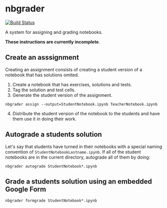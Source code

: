 # nbgrader

[![Build Status](https://travis-ci.org/jupyter/nbgrader.svg)](https://travis-ci.org/jupyter/nbgrader)

A system for assigning and grading notebooks.

**These instructions are currently incomplete**.

## Create an asssignment

Creating an assignment consists of creating a student version of a notebook that
has solutions omited.

1. Create a notebook that has exercises, solutions and tests.
2. Tag the solution and test cells.
3. Generate the student version of the assignment.

```
nbgrader assign --output=StudentNotebook.ipynb TeacherNotebook.ipynb
```

4. Distribute the student version of the notebook to the students and
   have them use it in doing their work.

## Autograde a students solution

Let's say that students have turned in their notebooks with a special naming convention
of `StudentNotebookLastname.ipynb`. If all of the student notebooks are in the current
directory, autograde all of them by doing:

```
nbgrader autograde StudentNotebook*.ipynb
```

## Grade a students solution using an embedded Google Form

```
nbgrader formgrade StudentNotebook*.ipynb
```

